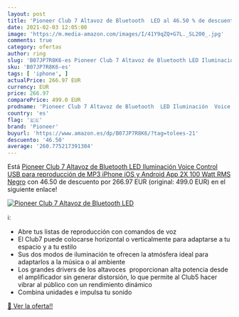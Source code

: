 ```yaml
---
layout: post
title: 'Pioneer Club 7 Altavoz de Bluetooth  LED al 46.50 % de descuento'
date: 2021-02-03 12:05:00
image: 'https://m.media-amazon.com/images/I/41Y9qZQ+G7L._SL200_.jpg'
comments: true
category: ofertas
author: ring
slug: 'B07JP7R8K6-es Pioneer Club 7 Altavoz de Bluetooth LED Iluminación Voice...'
sku: 'B07JP7R8K6-es'
tags: [ 'iphone', ]
actualPrice: 266.97 EUR
currency: EUR
price: 266.97
comparePrice: 499.0 EUR
prodname: 'Pioneer Club 7 Altavoz de Bluetooth  LED Iluminación  Voice Control  USB para reproducción de MP3  iPhone iOS y Android  App  2X 100 Watt RMS  Negro'
country: 'es'
flag: '🇪🇸'
brand: 'Pioneer'
buyurl: 'https://www.amazon.es/dp/B07JP7R8K6/?tag=tolees-21'
descuento: '46.50'
average: '260.775217391304'
---
```


Está [Pioneer Club 7 Altavoz de Bluetooth  LED Iluminación  Voice Control  USB para reproducción de MP3  iPhone iOS y Android  App  2X 100 Watt RMS  Negro](https://www.amazon.es/dp/B07JP7R8K6/?tag=tolees-21) con 46.50 de descuento por 266.97 EUR (original: 499.0 EUR) en el siguiente enlace!

[![Pioneer Club 7 Altavoz de Bluetooth  LED](https://m.media-amazon.com/images/I/41Y9qZQ+G7L._SL200_.jpg)](https://www.amazon.es/dp/B07JP7R8K6/?tag=tolees-21)

ℹ️:

- Abre tus listas de reproducción con comandos de voz
- El Club7 puede colocarse horizontal o verticalmente para adaptarse a tu espacio y a tu estilo
- Sus dos modos de iluminación te ofrecen la atmósfera ideal para adaptarlos a la música o al ambiente
- Los grandes drivers de los altavoces  proporcionan alta potencia desde el amplificador sin generar distorsión, lo que permite al Club5 hacer vibrar al público con un rendimiento dinámico
- Combina unidades e impulsa tu sonido

[🛒 Ver la oferta!!](https://www.amazon.es/dp/B07JP7R8K6/?tag=tolees-21)
